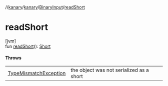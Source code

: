 //[kanary](../../../index.md)/[kanary](../index.md)/[BinaryInput](index.md)/[readShort](read-short.md)

# readShort

[jvm]\
fun [readShort](read-short.md)(): [Short](https://kotlinlang.org/api/latest/jvm/stdlib/kotlin/-short/index.html)

#### Throws

| | |
|---|---|
| [TypeMismatchException](../-type-mismatch-exception/index.md) | the object was not serialized as a short |
